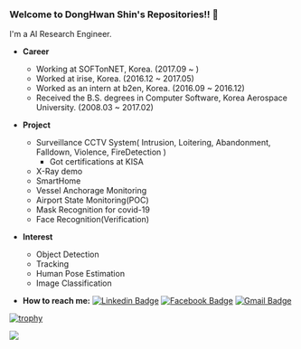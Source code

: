 ### Welcome to DongHwan Shin's Repositories!! :metal:	
I'm a AI Research Engineer.
- **Career**
    - Working at SOFTonNET, Korea. (2017.09 ~ )
    - Worked at irise, Korea. (2016.12 ~ 2017.05)
    - Worked as an intern at b2en, Korea. (2016.09 ~ 2016.12)
    - Received the B.S. degrees in Computer Software, Korea Aerospace University. (2008.03 ~ 2017.02)

- **Project**
    - Surveillance CCTV System( Intrusion, Loitering, Abandonment, Falldown, Violence, FireDetection )
        - Got certifications at KISA
    - X-Ray demo
    - SmartHome
    - Vessel Anchorage Monitoring
    - Airport State Monitoring(POC)
    - Mask Recognition for covid-19
    - Face Recognition(Verification)
    
- **Interest**
    - Object Detection
    - Tracking
    - Human Pose Estimation
    - Image Classification
 
- **How to reach me:**
[![Linkedin Badge](https://img.shields.io/badge/-LinkedIn-blue?style=flat-square&logo=Linkedin&logoColor=white&link=https://www.linkedin.com/in/donghwan-shin-65a188132/)](https://www.linkedin.com/in/seong-yun-byeon-8183a8113/)
[![Facebook Badge](https://img.shields.io/badge/facebook-1877f2?style=flat-square&logo=facebook&logoColor=white&link=https://www.facebook.com/donghwan.shin.984/)](https://www.facebook.com/donghwan.shin.984/)
[![Gmail Badge](https://img.shields.io/badge/Gmail-d14836?style=flat-square&logo=Gmail&logoColor=white&link=mailto:god.donghwan@gmail.com)](mailto:god.donghwan@gmail.com)

[![trophy](https://github-profile-trophy.vercel.app/?username=SinDongHwan&theme=discord&column=7&no-frame=true&no-bg=true)](https://github.com/SinDongHwan/github-profile-trophy)

 <a href="https://github.com/anuraghazra/github-readme-stats">
  <img src="https://github-readme-stats.vercel.app/api?username=SinDongHwan&show_icons=true&theme=omni&hide_border=true&bg_color=20232a&icon_color=E3E3E3A8&text_color=fff" />
</a>

<!--
**SinDongHwan/SinDongHwan** is a ✨ _special_ ✨ repository because its `README.md` (this file) appears on your GitHub profile.

Here are some ideas to get you started:

- 🔭 I’m currently working on ...
- 🌱 I’m currently learning ...
- 👯 I’m looking to collaborate on ...
- 🤔 I’m looking for help with ...
- 💬 Ask me about ...
- 📫 How to reach me: ...
- 😄 Pronouns: ...
- ⚡ Fun fact: ...
-->
